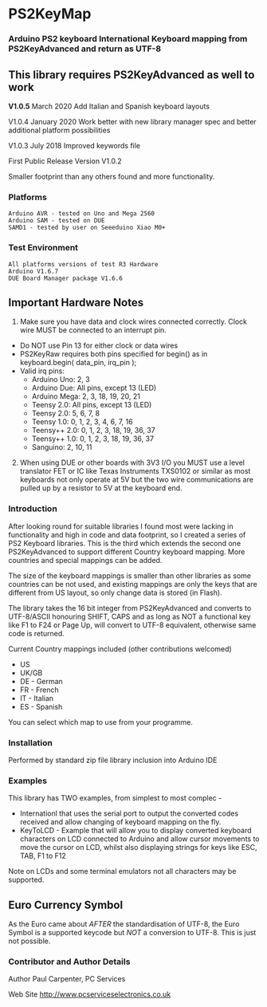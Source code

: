 # PS2KeyMap
### Arduino PS2 keyboard International Keyboard mapping from PS2KeyAdvanced and return as UTF-8

## This library requires PS2KeyAdvanced as well to work
**V1.0.5** March 2020 Add Italian and Spanish keyboard layouts

V1.0.4 January 2020 Work better with new library manager spec and better 
additional platform possibilities

V1.0.3 July 2018 Improved keywords file

First Public Release Version V1.0.2

Smaller footprint than any others found and more functionality.

### Platforms

    Arduino AVR - tested on Uno and Mega 2560
    Arduino SAM - tested on DUE
    SAMD1 - tested by user on Seeeduino Xiao M0+

### Test Environment

    All platforms versions of test R3 Hardware
    Arduino V1.6.7
    DUE Board Manager package V1.6.6

## Important Hardware Notes

1. Make sure you have data and clock wires connected correctly. Clock wire MUST be connected to an interrupt pin.

  -  Do NOT use Pin 13 for either clock or data wires
  -  PS2KeyRaw requires both pins specified for begin() as in keyboard.begin( data_pin, irq_pin );
  -  Valid irq pins:
      -  Arduino Uno: 2, 3
      -  Arduino Due: All pins, except 13 (LED)
      -  Arduino Mega: 2, 3, 18, 19, 20, 21
      -  Teensy 2.0: All pins, except 13 (LED)
      -  Teensy 2.0: 5, 6, 7, 8
      -  Teensy 1.0: 0, 1, 2, 3, 4, 6, 7, 16
      -  Teensy++ 2.0: 0, 1, 2, 3, 18, 19, 36, 37
      -  Teensy++ 1.0: 0, 1, 2, 3, 18, 19, 36, 37
      -  Sanguino: 2, 10, 11

2. When using DUE or other boards with 3V3 I/O you MUST use a level translator FET or IC like Texas Instruments TXS0102 or similar as most keyboards not only operate at 5V but the two wire communications are pulled up by a resistor to 5V at the keyboard end.

### Introduction

After looking round for suitable libraries I found most were lacking in functionality and high in code and data footprint, so I created a series of PS2 Keyboard libraries. This is the third which extends the second one PS2KeyAdvanced to support different Country keyboard mapping. More countries and special mappings can be added.

The size of the keyboard mappings is smaller than other libraries as some countries can be not used, and existing mappings are only the keys that are different from US layout, so only change data is stored (in Flash).

The library takes the 16 bit integer from PS2KeyAdvanced and converts to UTF-8/ASCII honouring SHIFT, CAPS and as long as NOT a functional key like F1 to F24 or Page Up, will convert to UTF-8 equivalent, otherwise same code is returned.

Current Country mappings included (other contributions welcomed)
   * US 
   * UK/GB
   * DE - German
   * FR - French
   * IT - Italian
   * ES - Spanish
    
You can select which map to use from your programme.

### Installation

Performed by standard zip file library inclusion into Arduino IDE

### Examples

This library has TWO examples, from simplest to most complec -

  - Internationl that uses the serial port to output the converted codes received and allow changing of keyboard mapping on the fly.
  - KeyToLCD - Example that will allow you to display converted keyboard characters on LCD connected to Arduino and allow cursor movements to move the cursor on LCD, whilst also displaying strings for keys like ESC, TAB, F1 to F12
   
Note on LCDs and some terminal emulators not all characters may be supported.

## Euro Currency Symbol

As the Euro came about *AFTER* the standardisation of UTF-8, the Euro Symbol is a supported keycode but *NOT* a conversion to UTF-8. This is just not possible.

### Contributor and Author Details

Author Paul Carpenter, PC Services

Web Site http://www.pcserviceselectronics.co.uk
